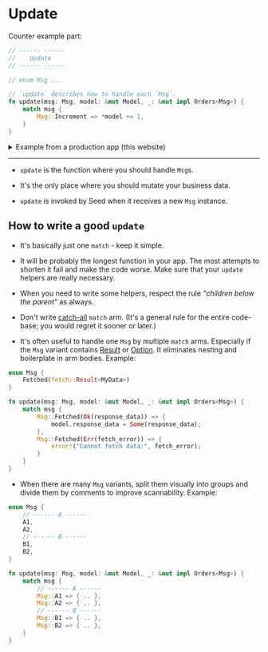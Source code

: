# Update

Counter example part:

```rust
// ------ ------
//    Update
// ------ ------

// enum Msg ...

// `update` describes how to handle each `Msg`.
fn update(msg: Msg, model: &mut Model, _: &mut impl Orders<Msg>) {
    match msg {
        Msg::Increment => *model += 1,
    }
}
```

<details>
<summary>Example from a production app (this website)</summary>

```rust
pub fn update(msg: Msg, model: &mut Model, orders: &mut impl Orders<Msg>) {
    match msg {
        Msg::UrlChanged(subs::UrlChanged(url)) => {
            model.page = Page::init(
                url,
                &model.guides,
                &mut model.selected_seed_version,
            );

            let title = match model.page {
                Page::Guide {
                    guide,
                    ..
                } => format!("{} - {}", guide.menu_title, TITLE_SUFFIX),
                Page::NotFound => format!("404 - {}", TITLE_SUFFIX),
            };
            document().set_title(&title);

            orders.send_msg(Msg::ScrollToTop);
        },
        Msg::ScrollToTop => window().scroll_to_with_scroll_to_options(
            web_sys::ScrollToOptions::new().top(0.),
        ),
        Msg::ToggleGuideList => model.guide_list_visibility.toggle(),
        Msg::HideGuideList => {
            model.guide_list_visibility = Hidden;
        },
        Msg::ToggleMenu => model.menu_visibility.toggle(),
        Msg::HideMenu => {
            model.menu_visibility = Hidden;
        },
        Msg::SearchQueryChanged(query) => {
            model.matched_guides = search(&model.guides, &query);
            model.search_query = query;
        },
        Msg::ToggleMode => {
            model.mode.toggle();

            let config = Config {
                mode: model.mode,
            };
            LocalStorage::insert(STORAGE_KEY, &config)
                .expect("insert to local storage");
        },
        Msg::SwitchVersion(version) => {
            orders
                .notify(subs::UrlRequested::new(
                    model
                        .base_url
                        .clone()
                        .add_path_part(version.version())
                        .add_path_part(DEFAULT_GUIDE_SLUG),
                ))
                .skip();
        },
    }
}
```

</details>

---

- `update` is the function where you should handle `Msg`s.

- It's the only place where you should mutate your business data.

- `update` is invoked by Seed when it receives a new `Msg` instance.

## How to write a good `update`

- It's basically just one `match` - keep it simple.

- It will be probably the longest function in your app. The most attempts to shorten it fail and make the code worse. Make sure that your `update` helpers are really necessary.

- When you need to write some helpers, respect the rule *"children below the parent"* as always.

- Don't write [catch-all](https://doc.rust-lang.org/book/ch18-03-pattern-syntax.html#ignoring-values-in-a-pattern) `match` arm. (It's a general rule for the entire code-base; you would regret it sooner or later.)

- It's often useful to handle one `Msg` by multiple `match` arms. Especially if the `Msg` variant contains [Result](https://doc.rust-lang.org/std/result/enum.Result.html) or [Option](https://doc.rust-lang.org/std/option/enum.Option.html). It eliminates nesting and boilerplate in arm bodies. Example:
```rust
enum Msg {
    Fetched(fetch::Result<MyData>)
}

fn update(msg: Msg, model: &mut Model, _: &mut impl Orders<Msg>) {
    match msg {
        Msg::Fetched(Ok(response_data)) => {
            model.response_data = Some(response_data);
        },
        Msg::Fetched(Err(fetch_error)) => {
            error!("Cannot fetch data:", fetch_error);
        }
    }
}
```

- When there are many `Msg` variants, split them visually into groups and divide them by comments to improve scannability. Example:
```rust
enum Msg {
    // ------ A ------
    A1,
    A2,
    // ------ B ------
    B1,
    B2,
}

fn update(msg: Msg, model: &mut Model, _: &mut impl Orders<Msg>) {
    match msg {
        // ------ A ------
        Msg::A1 => { .. },
        Msg::A2 => { .. },
        // ------ B ------
        Msg::B1 => { .. },
        Msg::B2 => { .. },
    }
}
```


